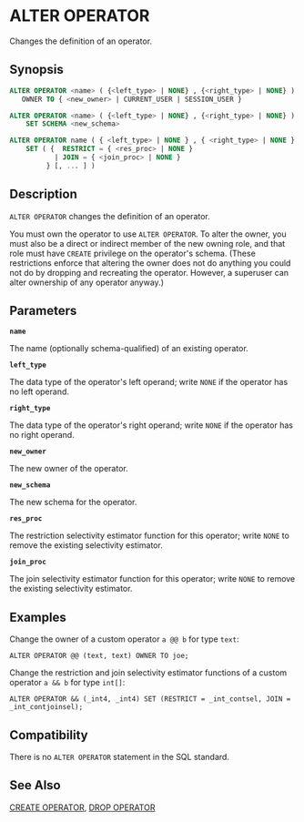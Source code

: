 # ALTER OPERATOR

Changes the definition of an operator.

## Synopsis

```sql
ALTER OPERATOR <name> ( {<left_type> | NONE} , {<right_type> | NONE} ) 
   OWNER TO { <new_owner> | CURRENT_USER | SESSION_USER }

ALTER OPERATOR <name> ( {<left_type> | NONE} , {<right_type> | NONE} ) 
    SET SCHEMA <new_schema>

ALTER OPERATOR name ( { <left_type> | NONE } , { <right_type> | NONE } )
    SET ( {  RESTRICT = { <res_proc> | NONE }
           | JOIN = { <join_proc> | NONE }
         } [, ... ] )
```

## Description

`ALTER OPERATOR` changes the definition of an operator.

You must own the operator to use `ALTER OPERATOR`. To alter the owner, you must also be a direct or indirect member of the new owning role, and that role must have `CREATE` privilege on the operator's schema. (These restrictions enforce that altering the owner does not do anything you could not do by dropping and recreating the operator. However, a superuser can alter ownership of any operator anyway.)

## Parameters

**`name`**

The name (optionally schema-qualified) of an existing operator.

**`left_type`**

The data type of the operator's left operand; write `NONE` if the operator has no left operand.

**`right_type`**

The data type of the operator's right operand; write `NONE` if the operator has no right operand.

**`new_owner`**

The new owner of the operator.

**`new_schema`**

The new schema for the operator.

**`res_proc`**

The restriction selectivity estimator function for this operator; write `NONE` to remove the existing selectivity estimator.

**`join_proc`**

The join selectivity estimator function for this operator; write `NONE` to remove the existing selectivity estimator.

## Examples

Change the owner of a custom operator `a @@ b` for type `text`:

```
ALTER OPERATOR @@ (text, text) OWNER TO joe;
```

Change the restriction and join selectivity estimator functions of a custom operator `a && b` for type `int[]`:

```
ALTER OPERATOR && (_int4, _int4) SET (RESTRICT = _int_contsel, JOIN = _int_contjoinsel);
```

## Compatibility

There is no `ALTER OPERATOR` statement in the SQL standard.

## See Also

[CREATE OPERATOR](/docs/sql-statements/sql-statement-create-operator.md), [DROP OPERATOR](/docs/sql-statements/sql-statement-drop-operator.md)



